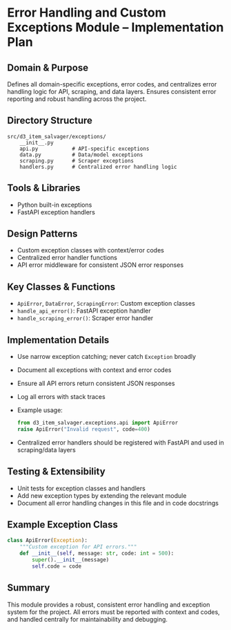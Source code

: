 # Error Handling and Custom Exceptions Module – Implementation Plan

## Domain & Purpose

Defines all domain-specific exceptions, error codes, and centralizes error handling logic for API, scraping, and data layers. Ensures consistent error reporting and robust handling across the project.

## Directory Structure

```directory
src/d3_item_salvager/exceptions/
    __init__.py
    api.py           # API-specific exceptions
    data.py          # Data/model exceptions
    scraping.py      # Scraper exceptions
    handlers.py      # Centralized error handling logic
```

## Tools & Libraries

- Python built-in exceptions
- FastAPI exception handlers

## Design Patterns

- Custom exception classes with context/error codes
- Centralized error handler functions
- API error middleware for consistent JSON error responses

## Key Classes & Functions

- `ApiError`, `DataError`, `ScrapingError`: Custom exception classes
- `handle_api_error()`: FastAPI exception handler
- `handle_scraping_error()`: Scraper error handler

## Implementation Details

- Use narrow exception catching; never catch `Exception` broadly
- Document all exceptions with context and error codes
- Ensure all API errors return consistent JSON responses
- Log all errors with stack traces
- Example usage:

  ```python
  from d3_item_salvager.exceptions.api import ApiError
  raise ApiError("Invalid request", code=400)
  ```

- Centralized error handlers should be registered with FastAPI and used in scraping/data layers

## Testing & Extensibility

- Unit tests for exception classes and handlers
- Add new exception types by extending the relevant module
- Document all error handling changes in this file and in code docstrings

## Example Exception Class

```python
class ApiError(Exception):
    """Custom exception for API errors."""
    def __init__(self, message: str, code: int = 500):
        super().__init__(message)
        self.code = code
```

## Summary

This module provides a robust, consistent error handling and exception system for the project. All errors must be reported with context and codes, and handled centrally for maintainability and debugging.
